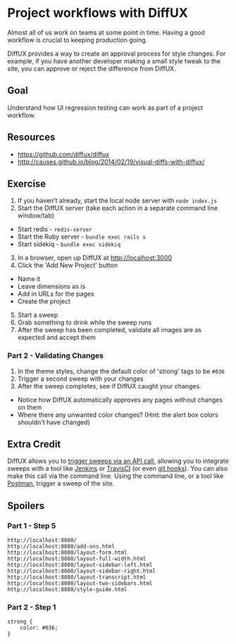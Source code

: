# Project workflows with DiffUX

Almost all of us work on teams at some point in time. Having a good workflow is crucial to keeping production going.

DiffUX provides a way to create an approval process for style changes. For example, if you have another developer making a small style tweak to the site, you can approve or reject the difference from DiffUX.

## Goal

Understand how UI regression testing can work as part of a project workflow.

## Resources
- https://github.com/diffux/diffux
- http://causes.github.io/blog/2014/02/19/visual-diffs-with-diffux/

## Exercise

1. If you haven't already, start the local node server with `node index.js`
2. Start the DiffUX server (take each action in a separate command line window/tab)
 - Start redis - `redis-server`
 - Start the Ruby server - `bundle exec rails s`
 - Start sidekiq - `bundle exec sidekiq`
3. In a browser, open up DiffUX at [http://localhost:3000](http://localhost:3000)
4. Click the 'Add New Project' button
 - Name it
 - Leave dimensions as is
 - Add in URLs for the pages
 - Create the project
5. Start a sweep
6. Grab something to drink while the sweep runs
7. After the sweep has been completed, validate all images are as expected and accept them

### Part 2 - Validating Changes

1. In the theme styles, change the default color of 'strong' tags to be `#036`
2. Trigger a second sweep with your changes
3. After the sweep completes, see if DiffUX caught your changes.
 - Notice how DiffUX automatically approves any pages without changes on them
 - Where there any unwanted color changes? (Hint: the alert box colors shouldn't have changed)

## Extra Credit

DiffUX allows you to [trigger sweeps via an API call](https://github.com/diffux/diffux#triggering-sweeps), allowing you to integrate sweeps with a tool like [Jenkins](http://jenkins-ci.org/) or [TravisCI](https://travis-ci.org/) (or even [git hooks](http://githooks.com/)). You can also make this call via the command line. Using the command line, or a tool like [Postman](http://www.getpostman.com/), trigger a sweep of the site.


## Spoilers

### Part 1 - Step 5

```
http://localhost:8080/
http://localhost:8080/add-ons.html
http://localhost:8080/layout-form.html
http://localhost:8080/layout-full-width.html
http://localhost:8080/layout-sidebar-left.html
http://localhost:8080/layout-sidebar-right.html
http://localhost:8080/layout-transcript.html
http://localhost:8080/layout-two-sidebars.html
http://localhost:8080/style-guide.html
```


### Part 2 - Step 1

```
strong {
    color: #036;
}
```
